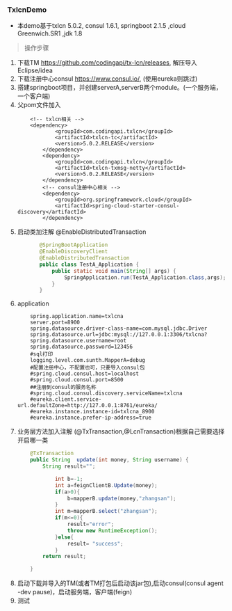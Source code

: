 ### TxlcnDemo
- 本demo基于txlcn 5.0.2, consul 1.6.1, springboot 2.1.5 ,cloud Greenwich.SR1 ,jdk 1.8
> 操作步骤
1. 下载TM https://github.com/codingapi/tx-lcn/releases, 解压导入Eclipse/idea
2. 下载注册中心consul https://www.consul.io/, (使用eureka则跳过) 
3. 搭建springboot项目，并创建serverA,serverB两个module。(一个服务端，一个客户端)
4. 父pom文件加入
    ```maven
        <!-- txlcn相关 -->
        <dependency>
                <groupId>com.codingapi.txlcn</groupId>
                <artifactId>txlcn-tc</artifactId>
                <version>5.0.2.RELEASE</version>
            </dependency>
            <dependency>
                <groupId>com.codingapi.txlcn</groupId>
                <artifactId>txlcn-txmsg-netty</artifactId>
                <version>5.0.2.RELEASE</version>
            </dependency>
            <!-- consul注册中心相关 -->
            <dependency>
                <groupId>org.springframework.cloud</groupId>
                <artifactId>spring-cloud-starter-consul-discovery</artifactId>
            </dependency>
    ```
5. 启动类加注解  @EnableDistributedTransaction
     ```java
            @SpringBootApplication
            @EnableDiscoveryClient
            @EnableDistributedTransaction
            public class TestA_Application {
                public static void main(String[] args) {
                    SpringApplication.run(TestA_Application.class,args);
                }
            }
     ```
6. application
    ```propertis
        spring.application.name=txlcna
        server.port=8900
        spring.datasource.driver-class-name=com.mysql.jdbc.Driver
        spring.datasource.url=jdbc:mysql://127.0.0.1:3306/txlcna?
        spring.datasource.username=root
        spring.datasource.password=123456
        #sql打印
        logging.level.com.sunth.MapperA=debug
        #配置注册中心，不配置也可，只要导入consul包
        #spring.cloud.consul.host=localhost
        #spring.cloud.consul.port=8500
        ##注册到consul的服务名称
        #spring.cloud.consul.discovery.serviceName=txlcna
        #eureka.client.service-url.defaultZone=http://127.0.0.1:8761/eureka/
        #eureka.instance.instance-id=txlcna_8900
        #eureka.instance.prefer-ip-address=true
    ```
7. 业务层方法加入注解 (@TxTransaction,@LcnTransaction)根据自己需要选择开启哪一类
    ```java
        @TxTransaction
        public String  update(int money, String username) {
            String result="";

                int b=-1;
                int a=feignClientB.Update(money);
                if(a>0){
                    b=mapperB.update(money,"zhangsan");
                }
                int m=mapperB.select("zhangsan");
                if(m<=0){
                    result="error";
                    throw new RuntimeException();
                }else{
                    result= "success";
                }
            return result;

        }
    ```
8. 启动下载并导入的TM(或者TM打包后启动该jar包),启动consul(consul agent -dev
pause)，启动服务端，客户端(feign)
9. 测试
